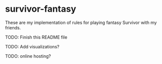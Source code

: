 # survivor-fantasy
These are my implementation of rules for playing fantasy Survivor with my friends.

TODO: Finish this README file

TODO: Add visualizations?

TODO: online hosting?
